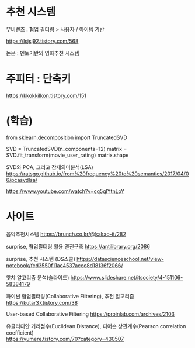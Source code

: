 # 추천 시스템

무비렌즈 : 협업 필터링 > 사용자 / 아이템 기반

https://lsjsj92.tistory.com/568
  
  
논문 : 멘토기반의 영화추천 시스템  



    
# 주피터 : 단축키  
https://kkokkilkon.tistory.com/151    


# (학습)  

from sklearn.decomposition import TruncatedSVD

SVD = TruncatedSVD(n_components=12)
matrix = SVD.fit_transform(movie_user_rating)
matrix.shape  

SVD와 PCA, 그리고 잠재의미분석(LSA)  
https://ratsgo.github.io/from%20frequency%20to%20semantics/2017/04/06/pcasvdlsa/  

https://www.youtube.com/watch?v=cq5qlYtnLoY
   
# 사이트  

음악추천시스템  https://brunch.co.kr/@kakao-it/282   

   
surprise, 협업필터링 활용 엔진구축 https://antilibrary.org/2086 


surprise, 추천 시스템 (DS스쿨) https://datascienceschool.net/view-notebook/fcd3550f11ac4537acec8d18136f2066/ 


왓챠 알고리즘 분석(슬라이드) https://www.slideshare.net/itsociety/4-151106-58384179


파이썬 협업필터링(Collaborative Filtering), 추천 알고리즘 https://kutar37.tistory.com/38 


User-based Collaborative Filtering  https://proinlab.com/archives/2103

유클리디안 거리점수(Euclidean Distance), 피어슨 상관계수(Pearson correlation coefficient)  
https://yumere.tistory.com/70?category=430507  


